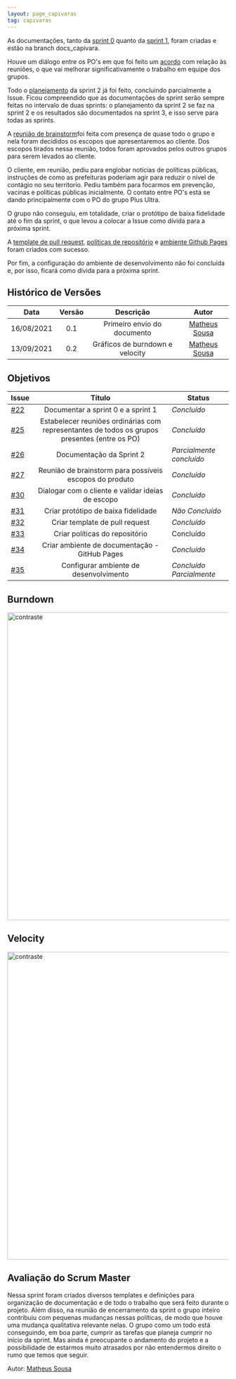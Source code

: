 ```yaml
---
layout: page_capivaras
tag: capivaras
---
```


As documentações, tanto da [sprint 0](https://github.com/fga-eps-mds/2021.1-AlligaBot/tree/docs_capivara/gerencia/sprint0) quanto da
[sprint 1](https://github.com/fga-eps-mds/2021.1-AlligaBot/tree/docs_capivara/gerencia/sprint1), foram criadas e estão na branch docs_capivara. 

Houve um diálogo entre os PO's em que foi feito um [acordo](https://github.com/fga-eps-mds/2021.1-AlligaBot/issues/25#issuecomment-895951867) com relação às reuniões, 
o que vai melhorar significativamente o trabalho em equipe dos grupos.

Todo o [planejamento](https://github.com/fga-eps-mds/2021.1-AlligaBot/blob/docs_capivara/gerencia/sprint2/planejamento.md) da sprint 2 já foi feito, concluindo parcialmente a Issue. Ficou compreendido
que as documentações de sprint serão sempre feitas no intervalo de duas sprints: o planejamento da sprint 2 se faz na sprint 2 e os resultados são documentados na sprint 3, e isso serve
para todas as sprints.

A [reunião de brainstorm](https://github.com/fga-eps-mds/2021.1-AlligaBot/issues/27#issuecomment-893488277)foi feita com presença de
quase todo o grupo e nela foram decididos os escopos que apresentaremos ao cliente. Dos escopos tirados nessa reunião, todos foram aprovados pelos outros grupos para serem levados ao
cliente.

O cliente, em reunião, pediu para englobar notícias de políticas públicas, instruções de como as prefeituras poderiam agir para reduzir o nível de contágio no seu territorio.
Pediu também para focarmos em prevenção, vacinas e políticas públicas inicialmente. O contato entre PO's está se dando principalmente com o PO do grupo Plus Ultra.

O grupo não conseguiu, em totalidade, criar o protótipo de baixa fidelidade até o fim da sprint, o que levou a colocar a Issue como dívida para a próxima sprint.

A [template de pull request](https://github.com/fga-eps-mds/2021.1-AlligaBot/blob/docs_capivara/.github/PR_TEMPLATE.md), [políticas de repositório](https://github.com/fga-eps-mds/2021.1-AlligaBot/tree/docs_capivara/docs/politicas)
e [ambiente Github Pages](https://fga-eps-mds.github.io/2021.1-AlligaBot/) foram criados com sucesso.

Por fim, a configuração do ambiente de desenvolvimento não foi concluída e, por isso, ficará como dívida para a próxima sprint.

## Histórico de Versões


| Data       | Versão | Descrição                      | Autor             |
| :--------: | :----: | :----------:                   | :---------------: |
| 16/08/2021 |    0.1   | Primeiro envio do documento | [Matheus Sousa](https://github.com/https://github.com/gatotabaco)|
| 13/09/2021 |    0.2   | Gráficos de burndown e velocity | [Matheus Sousa](https://github.com/https://github.com/gatotabaco)|

## Objetivos

| Issue |            Título            |         Status        | 
|-------|:----------------------------:|-----------------------|
| [#22](https://github.com/fga-eps-mds/2021.1-AlligaBot/issues/22) | Documentar a sprint 0 e a sprint 1 | _Concluído_ |
| [#25](https://github.com/fga-eps-mds/2021.1-AlligaBot/issues/25) | Estabelecer reuniões ordinárias com representantes de todos os grupos presentes (entre os PO) | _Concluído_ |
| [#26](https://github.com/fga-eps-mds/2021.1-AlligaBot/issues/26) | Documentação da Sprint 2 | _Parcialmente concluído_ |
| [#27](https://github.com/fga-eps-mds/2021.1-AlligaBot/issues/27) | Reunião de brainstorm para possíveis escopos do produto | _Concluído_ |
| [#30](https://github.com/fga-eps-mds/2021.1-AlligaBot/issues/30) | Dialogar com o cliente e validar ideias de escopo | _Concluído_ |
| [#31](https://github.com/fga-eps-mds/2021.1-AlligaBot/issues/31) | Criar protótipo de baixa fidelidade | _Não Concluído_ |
| [#32](https://github.com/fga-eps-mds/2021.1-AlligaBot/issues/32) | Criar template de pull request | _Concluído_ |
| [#33](https://github.com/fga-eps-mds/2021.1-AlligaBot/issues/33) | Criar políticas do repositório | Concluído |
| [#34](https://github.com/fga-eps-mds/2021.1-AlligaBot/issues/34) | Criar ambiente de documentação - GitHub Pages | _Concluído_ |
| [#35](https://github.com/fga-eps-mds/2021.1-AlligaBot/issues/35) | Configurar ambiente de desenvolvimento | _Concluído Parcialmente_ |

## Burndown

<img src="{{ '/assets/img/capivaras/burndown_sprint2.png' | prepend: site.baseurl }}" alt="contraste" width="700"/>

## Velocity

<img src="{{ '/assets/img/capivaras/velocity_sprint2.png' | prepend: site.baseurl }}" alt="contraste" width="700"/>


## Avaliação do Scrum Master

Nessa sprint foram criados diversos templates e definições para organização de documentação e de todo o trabalho que será feito durante o projeto. Além disso, na reunião de encerramento da 
sprint o grupo inteiro contribuiu com pequenas mudanças nessas políticas, de modo que houve uma mudança qualitativa relevante nelas. O grupo como um todo está conseguindo, em boa parte, cumprir
as tarefas que planeja cumprir no início da sprint. Mas ainda é preocupante o andamento do projeto e a possibilidade de estarmos muito atrasados por não entendermos direito o rumo que temos que seguir.

Autor: [Matheus Sousa](https://github.com/gatotabaco)
